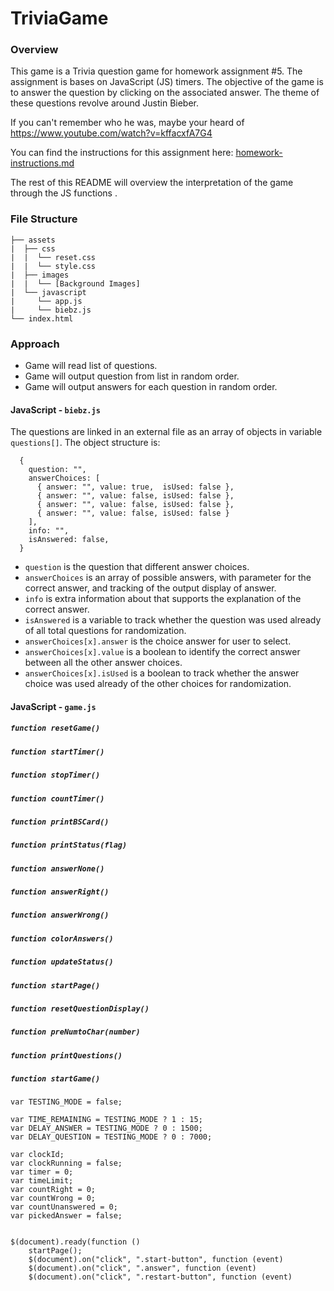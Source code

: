 # TriviaGame

### Overview

This game is a Trivia question game for homework assignment #5. The assignment is bases on JavaScript (JS) timers. The objective of the game is to answer the question by clicking on the associated answer. The theme of these questions revolve around Justin Bieber.

If you can't remember who he was, maybe your heard of https://www.youtube.com/watch?v=kffacxfA7G4

You can find the instructions for this assignment here: [homework-instructions.md][]

The rest of this README will overview the interpretation of the game through the JS functions .

[homework-instructions.md]: https://github.com/ekeoid/TriviaGame/blob/master/homework-instructions.md

### File Structure

```
├── assets
|  ├── css
|  |  └── reset.css
|  |  └── style.css
|  ├── images
|  |  └── [Background Images]
|  └── javascript
|     └── app.js
|     └── biebz.js
└── index.html
```

### Approach

- Game will read list of questions.
- Game will output question from list in random order.
- Game will output answers for each question in random order.


#### JavaScript - `biebz.js`
The questions are linked in an external file as an array of objects in variable `questions[]`. The object structure is:
```
  {
    question: "",
    answerChoices: [
      { answer: "", value: true,  isUsed: false },
      { answer: "", value: false, isUsed: false },
      { answer: "", value: false, isUsed: false },
      { answer: "", value: false, isUsed: false }
    ],
    info: "",
    isAnswered: false,
  }
```

- `question` is the question that different answer choices.
- `answerChoices` is an array of possible answers, with parameter for the correct answer, and tracking of the output display of answer.
- `info` is extra information about that supports the explanation of the correct answer.
- `isAnswered` is a variable to track whether the question was used already of all total questions for randomization.
- `answerChoices[x].answer` is the choice answer for user to select.
- `answerChoices[x].value` is a boolean to identify the correct answer between all the other answer choices.
- `answerChoices[x].isUsed` is a boolean to track whether the answer choice was used already of the other choices for randomization.


#### JavaScript - `game.js`

##### `function resetGame()`
##### `function startTimer()`
##### `function stopTimer()`
##### `function countTimer()`
##### `function printBSCard()`
##### `function printStatus(flag)`
##### `function answerNone()`
##### `function answerRight()`
##### `function answerWrong()`
##### `function colorAnswers()`
##### `function updateStatus()`
##### `function startPage()`
##### `function resetQuestionDisplay()`
##### `function preNumtoChar(number)`
##### `function printQuestions()`
##### `function startGame()`


```
var TESTING_MODE = false;

var TIME_REMAINING = TESTING_MODE ? 1 : 15;
var DELAY_ANSWER = TESTING_MODE ? 0 : 1500;
var DELAY_QUESTION = TESTING_MODE ? 0 : 7000;

var clockId;
var clockRunning = false;
var timer = 0;
var timeLimit;
var countRight = 0;
var countWrong = 0;
var countUnanswered = 0;
var pickedAnswer = false;


$(document).ready(function ()
    startPage();
    $(document).on("click", ".start-button", function (event)
    $(document).on("click", ".answer", function (event)
    $(document).on("click", ".restart-button", function (event)
```


